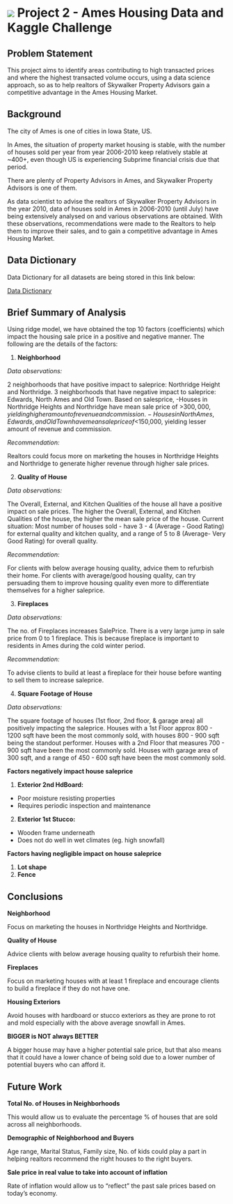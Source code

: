 # ![](https://ga-dash.s3.amazonaws.com/production/assets/logo-9f88ae6c9c3871690e33280fcf557f33.png) Project 2 - Ames Housing Data and Kaggle Challenge

## Problem Statement
This project aims to identify areas contributing to high transacted prices and where the highest transacted volume occurs, using a data science approach, so as to help realtors of Skywalker Property Advisors gain a competitive advantage in the Ames Housing Market.

## Background
The city of Ames is one of cities in Iowa State, US. 

In Ames, the situation of property market housing is stable, with the number of houses sold per year from year 2006-2010 keep relatively stable at ~400+, even though US is experiencing Subprime financial crisis due that period. 

There are plenty of Property Advisors in Ames, and Skywalker Property Advisors is one of them. 

As data scientist to advise the realtors of Skywalker Property Advisors in the year 2010, data of houses sold in Ames in 2006-2010 (until July) have being extensively analysed on and various observations are obtained. With these observations, recommendations were made to the Realtors to help them to improve their sales, and to gain a competitive advantage in Ames Housing Market.

## Data Dictionary
Data Dictionary for all datasets are being stored in this link below:

[Data Dictionary](http://localhost:8888/notebooks/OneDrive/Desktop/DSI23%20-%20Project%202/Codes/Appendix%202%20-%20Data%20Dictionary.ipynb)


## Brief Summary of Analysis
Using ridge model, we have obtained the top 10 factors (coefficients) which impact the housing sale price in a positive and negative manner.
The following are the details of the factors:

1) **Neighborhood**

*Data observations:*

2 neighborhoods that have positive impact to saleprice: Northridge Height and Northridge.
3 neighborhoods that have negative impact to saleprice: Edwards, North Ames and Old Town.
Based on salesprice,
-Houses in Northridge Heights and Northridge have mean sale price of >$300,000, yielding higher amount of revenue and commission.
-Houses in North Ames, Edwards, and Old Town have mean sale price of <$150,000, yielding lesser amount of revenue and commission.

*Recommendation:*

Realtors could focus more on marketing the houses in Northridge Heights and Northridge to generate higher revenue through higher sale prices.

2. **Quality of House**

*Data observations:*

The Overall, External, and Kitchen Qualities of the house all have a positive impact on sale prices.
The higher the Overall, External, and Kitchen Qualities of the house, the higher the mean sale price of the house.
Current situation: Most number of houses sold -
have 3 - 4 (Average - Good Rating) for external quality and kitchen quality,
and a range of 5 to 8 (Average- Very Good Rating) for overall quality.

*Recommendation:*

For clients with below average housing quality, advice them to refurbish their home.
For clients with average/good housing quality, can try persuading them to improve housing quality even more to differentiate themselves for a higher saleprice.

3. **Fireplaces**

*Data observations:*

The no. of Fireplaces increases SalePrice.
There is a very large jump in sale price from 0 to 1 fireplace.
This is because fireplace is important to residents in Ames during the cold winter period.

*Recommendation:*

To advise clients to build at least a fireplace for their house before wanting to sell them to increase saleprice.

4. **Square Footage of House**

*Data observations:*

The square footage of houses (1st floor, 2nd floor, & garage area) all positively impacting the saleprice.
Houses with a 1st Floor approx 800 - 1200 sqft have been the most commonly sold, with houses 800 - 900 sqft being the standout performer.
Houses with a 2nd Floor that measures 700 - 900 sqft have been the most commonly sold.
Houses with garage area of 300 sqft, and a range of 450 - 600 sqft have been the most commonly sold.

**Factors negatively impact house saleprice**

1. **Exterior 2nd HdBoard:**
-   Poor moisture resisting properties   
-   Requires periodic inspection and maintenance

2. **Exterior 1st Stucco:**
-   Wooden frame underneath
-   Does not do well in wet climates (eg. high snowfall)

**Factors having negligible impact on house saleprice**
1. **Lot shape**
2. **Fence**

## Conclusions
**Neighborhood**

Focus on marketing the houses in Northridge Heights and Northridge.

**Quality of House**

Advice clients with below average housing quality to refurbish their home.

**Fireplaces**

Focus on marketing houses with at least 1 fireplace and encourage clients to build a fireplace if they do not have one.

**Housing Exteriors**

 Avoid houses with hardboard or stucco exteriors as they are prone to rot and mold especially with the above average snowfall in Ames.

**BIGGER is NOT always BETTER**

A bigger house may have a higher potential sale price, but that also means that it could have a lower chance of being sold due to a lower number of potential buyers who can afford it.

## Future Work
**Total No. of Houses in Neighborhoods**

This would allow us to evaluate the percentage % of houses that are sold across all neighborhoods.

**Demographic of Neighborhood and Buyers**

Age range, Marital Status, Family size, No. of kids could play a part in helping realtors recommend the right houses to the right buyers.

**Sale price in real value to take into account of inflation**

Rate of inflation would allow us to “reflect” the past sale prices based on today’s economy.
